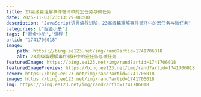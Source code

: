 ```yaml
---
title: 23高级篇理解事件循环中的宏任务与微任务
date: 2025-11-03T23:13:29+08:00
description: "JavaScript语言编程进阶，23高级篇理解事件循环中的宏任务与微任务"
categories: ['掘金小册']
tags: ['掘金小册','课程']
artid: "1741706018"
image:
    path: https://bing.ee123.net/img/rand?artid=1741706018
    alt: 23高级篇理解事件循环中的宏任务与微任务
featuredImage: https://bing.ee123.net/img/rand?artid=1741706018
featuredImagePreview: https://bing.ee123.net/img/rand?artid=1741706018
cover: https://bing.ee123.net/img/rand?artid=1741706018
image: https://bing.ee123.net/img/rand?artid=1741706018
img: https://bing.ee123.net/img/rand?artid=1741706018
---
```


